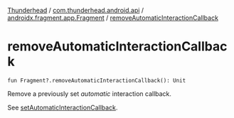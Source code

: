 [Thunderhead](../../index.md) / [com.thunderhead.android.api](../index.md) / [androidx.fragment.app.Fragment](index.md) / [removeAutomaticInteractionCallback](./remove-automatic-interaction-callback.md)

# removeAutomaticInteractionCallback

`fun Fragment?.removeAutomaticInteractionCallback(): Unit`

Remove a previously set *automatic* interaction callback.

See [setAutomaticInteractionCallback](../android.app.-activity/set-automatic-interaction-callback.md).

